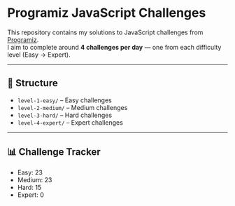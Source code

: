 # Programiz JavaScript Challenges

This repository contains my solutions to JavaScript challenges from [Programiz](https://www.programiz.com/javascript).  
I aim to complete around **4 challenges per day** — one from each difficulty level (Easy → Expert).

---

## 📂 Structure

- `level-1-easy/` – Easy challenges
- `level-2-medium/` – Medium challenges
- `level-3-hard/` – Hard challenges
- `level-4-expert/` – Expert challenges

---

## 📊 Challenge Tracker

- Easy: 23
- Medium: 23
- Hard: 15
- Expert: 0
